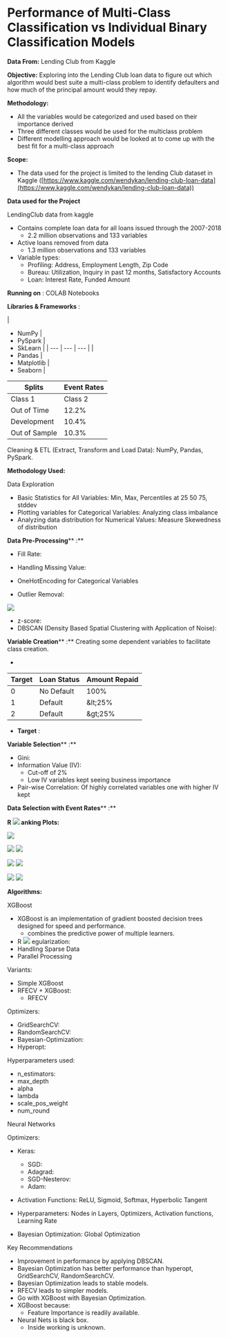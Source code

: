 # **Performance of Multi-Class Classification vs Individual Binary Classification Models**

**Data From:** Lending Club from Kaggle

**Objective:** Exploring into the Lending Club loan data to figure out which algorithm would best suite a multi-class problem to identify defaulters and how much of the principal amount would they repay.

**Methodology:**

- All the variables would be categorized and used based on their importance derived
- Three different classes would be used for the multiclass problem
- Different modelling approach would be looked at to come up with the best fit for a multi-class approach

**Scope:**

- The data used for the project is limited to the lending Club dataset in Kaggle ([https://www.kaggle.com/wendykan/lending-club-loan-data](https://www.kaggle.com/wendykan/lending-club-loan-data))

**Data used for the Project**

LendingClub data from kaggle

- Contains complete loan data for all loans issued through the 2007-2018
  - 2.2 million observations and 133 variables
- Active loans removed from data
  - 1.3 million observations and 133 variables
- Variable types:
  - Profiling: Address, Employment Length, Zip Code
  - Bureau: Utilization, Inquiry in past 12 months, Satisfactory Accounts
  - Loan: Interest Rate, Funded Amount

**Running on** : COLAB Notebooks

**Libraries &amp; Frameworks** :

|
- NumPy
 |
- PySpark
 |
- SkLearn
 |
| --- | --- | --- |
|
- Pandas
 |
- Matplotlib
 |
- Seaborn
 |

| **Splits** | Event Rates |
| --- | --- |
| Class 1 | Class 2 |
| Out of Time | 12.2% | 14.2% |
| Development | 10.4% | 10.6% |
| Out of Sample | 10.3% | 10.6% |

Cleaning &amp; ETL (Extract, Transform and Load Data): NumPy, Pandas, PySpark.

**Methodology Used:**

Data Exploration

- Basic Statistics for All Variables: Min, Max, Percentiles at 25 50 75, stddev
- Plotting variables for Categorical Variables: Analyzing class imbalance
- Analyzing data distribution for Numerical Values: Measure Skewedness of distribution

**Data Pre-Processing**** :**

- Fill Rate:

- Handling Missing Value:

- OneHotEncoding for Categorical Variables

- Outlier Removal:

 ![](RackMultipart20201001-4-e3zz99_html_647684055b62edd.gif)

  - z-score:
  - DBSCAN (Density Based Spatial Clustering with Application of Noise):

**Variable Creation**** :** Creating some dependent variables to facilitate class creation.

-

| **Target** | **Loan Status** | **Amount Repaid** |
| --- | --- | --- |
| 0 | No Default | 100% |
| 1 | Default | \&lt;25% |
| 2 | Default | \&gt;25% |


- **Target** :

**Variable Selection**** :**

- Gini:
- Information Value (IV):
  - Cut-off of 2%
  - Low IV variables kept seeing business importance
- Pair-wise Correlation: Of highly correlated variables one with higher IV kept

**Data Selection with Event Rates**** :**

**R ![](RackMultipart20201001-4-e3zz99_html_9ddca510634401fb.png) anking Plots:**

![](RackMultipart20201001-4-e3zz99_html_4d11caeb45714f7b.png)

![](RackMultipart20201001-4-e3zz99_html_f904121fad4670b.png) ![](RackMultipart20201001-4-e3zz99_html_23a53990b5106708.png)

![](RackMultipart20201001-4-e3zz99_html_218868ee2c2a7a31.png) ![](RackMultipart20201001-4-e3zz99_html_9ec503564e1fbb1a.png)

![](RackMultipart20201001-4-e3zz99_html_ce37c0ee051a964f.png) ![](RackMultipart20201001-4-e3zz99_html_2e54c71d8e332a05.png)

**Algorithms:**

XGBoost

- XGBoost is an implementation of gradient boosted decision trees designed for speed and performance.
  - combines the predictive power of multiple learners.
- R ![](RackMultipart20201001-4-e3zz99_html_953179c70f162273.png) egularization:
- Handling Sparse Data
- Parallel Processing

Variants:

- Simple XGBoost
- RFECV + XGBoost:
  - RFECV

Optimizers:

- GridSearchCV:
- RandomSearchCV:
- Bayesian-Optimization:
- Hyperopt:

Hyperparameters used:

- n\_estimators:
- max\_depth
- alpha
- lambda
- scale\_pos\_weight
- num\_round

Neural Networks

Optimizers:

- Keras:
  - SGD:
  - Adagrad:
  - SGD-Nesterov:
  - Adam:
- Activation Functions: ReLU, Sigmoid, Softmax, Hyperbolic Tangent
- Hyperparameters: Nodes in Layers, Optimizers, Activation functions, Learning Rate

- Bayesian Optimization: Global Optimization

Key Recommendations

- Improvement in performance by applying DBSCAN.
- Bayesian Optimization has better performance than hyperopt, GridSearchCV, RandomSearchCV.
- Bayesian Optimization leads to stable models.
- RFECV leads to simpler models.
- Go with XGBoost with Bayesian Optimization.
- XGBoost because:
  - Feature Importance is readily available.
- Neural Nets is black box.
  - Inside working is unknown.
